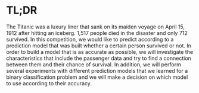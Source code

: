 # TL;DR
The Titanic was a luxury liner that sank on its maiden voyage on April 15, 1912 after hitting an iceberg. 1,517 people died in the disaster and only 712 survived. In this competition, we would like to predict according to a prediction model that was built whether a certain person survived or not. In order to build a model that is as accurate as possible, we will investigate the characteristics that include the passenger data and try to find a connection between them and their chance of survival. In addition, we will perform several experiments with different prediction models that we learned for a binary classification problem and we will make a decision on which model to use according to their accuracy.
